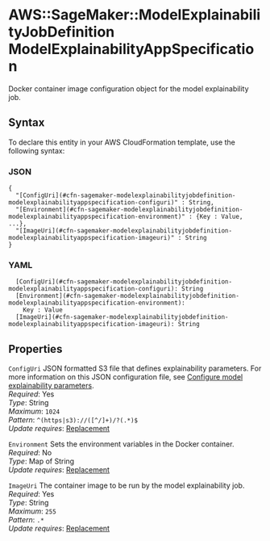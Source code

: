 # AWS::SageMaker::ModelExplainabilityJobDefinition ModelExplainabilityAppSpecification<a name="aws-properties-sagemaker-modelexplainabilityjobdefinition-modelexplainabilityappspecification"></a>

Docker container image configuration object for the model explainability job\.

## Syntax<a name="aws-properties-sagemaker-modelexplainabilityjobdefinition-modelexplainabilityappspecification-syntax"></a>

To declare this entity in your AWS CloudFormation template, use the following syntax:

### JSON<a name="aws-properties-sagemaker-modelexplainabilityjobdefinition-modelexplainabilityappspecification-syntax.json"></a>

```
{
  "[ConfigUri](#cfn-sagemaker-modelexplainabilityjobdefinition-modelexplainabilityappspecification-configuri)" : String,
  "[Environment](#cfn-sagemaker-modelexplainabilityjobdefinition-modelexplainabilityappspecification-environment)" : {Key : Value, ...},
  "[ImageUri](#cfn-sagemaker-modelexplainabilityjobdefinition-modelexplainabilityappspecification-imageuri)" : String
}
```

### YAML<a name="aws-properties-sagemaker-modelexplainabilityjobdefinition-modelexplainabilityappspecification-syntax.yaml"></a>

```
  [ConfigUri](#cfn-sagemaker-modelexplainabilityjobdefinition-modelexplainabilityappspecification-configuri): String
  [Environment](#cfn-sagemaker-modelexplainabilityjobdefinition-modelexplainabilityappspecification-environment): 
    Key : Value
  [ImageUri](#cfn-sagemaker-modelexplainabilityjobdefinition-modelexplainabilityappspecification-imageuri): String
```

## Properties<a name="aws-properties-sagemaker-modelexplainabilityjobdefinition-modelexplainabilityappspecification-properties"></a>

`ConfigUri`  <a name="cfn-sagemaker-modelexplainabilityjobdefinition-modelexplainabilityappspecification-configuri"></a>
JSON formatted S3 file that defines explainability parameters\. For more information on this JSON configuration file, see [Configure model explainability parameters](https://docs.aws.amazon.com/sagemaker/latest/json-model-explainability-parameter-config.html)\.  
*Required*: Yes  
*Type*: String  
*Maximum*: `1024`  
*Pattern*: `^(https|s3)://([^/]+)/?(.*)$`  
*Update requires*: [Replacement](https://docs.aws.amazon.com/AWSCloudFormation/latest/UserGuide/using-cfn-updating-stacks-update-behaviors.html#update-replacement)

`Environment`  <a name="cfn-sagemaker-modelexplainabilityjobdefinition-modelexplainabilityappspecification-environment"></a>
Sets the environment variables in the Docker container\.  
*Required*: No  
*Type*: Map of String  
*Update requires*: [Replacement](https://docs.aws.amazon.com/AWSCloudFormation/latest/UserGuide/using-cfn-updating-stacks-update-behaviors.html#update-replacement)

`ImageUri`  <a name="cfn-sagemaker-modelexplainabilityjobdefinition-modelexplainabilityappspecification-imageuri"></a>
The container image to be run by the model explainability job\.  
*Required*: Yes  
*Type*: String  
*Maximum*: `255`  
*Pattern*: `.*`  
*Update requires*: [Replacement](https://docs.aws.amazon.com/AWSCloudFormation/latest/UserGuide/using-cfn-updating-stacks-update-behaviors.html#update-replacement)